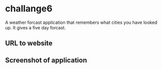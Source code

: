 # challange6
A weather forcast application that remembers what cities you have looked up. It gives a five day forcast. 

## URL to website 


## Screenshot of application 
